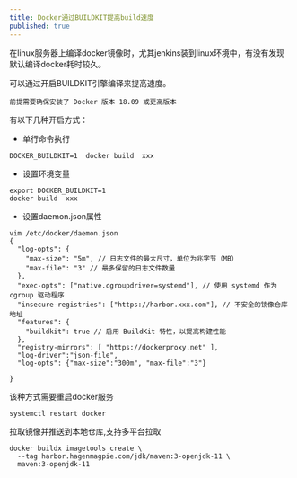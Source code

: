 ```yaml
---
title: Docker通过BUILDKIT提高build速度
published: true
---
```




在linux服务器上编译docker镜像时，尤其jenkins装到linux环境中，有没有发现默认编译docker耗时较久。

可以通过开启BUILDKIT引擎编译来提高速度。

`前提需要确保安装了 Docker 版本 18.09 或更高版本`

有以下几种开启方式：

- 单行命令执行 
```
DOCKER_BUILDKIT=1  docker build  xxx
```

- 设置环境变量
```
export DOCKER_BUILDKIT=1
docker build  xxx
```

- 设置daemon.json属性

```
vim /etc/docker/daemon.json
{
  "log-opts": {
    "max-size": "5m", // 日志文件的最大尺寸，单位为兆字节（MB）
    "max-file": "3" // 最多保留的日志文件数量
  },
  "exec-opts": ["native.cgroupdriver=systemd"], // 使用 systemd 作为 cgroup 驱动程序
  "insecure-registries": ["https://harbor.xxx.com"], // 不安全的镜像仓库地址
  "features": {
    "buildkit": true // 启用 BuildKit 特性，以提高构建性能
  },
  "registry-mirrors": [ "https://dockerproxy.net" ],
  "log-driver":"json-file",
  "log-opts": {"max-size":"300m", "max-file":"3"}
  
}
```

该种方式需要重启docker服务
```
systemctl restart docker

```


拉取镜像并推送到本地仓库,支持多平台拉取

```
docker buildx imagetools create \
  --tag harbor.hagenmagpie.com/jdk/maven:3-openjdk-11 \
  maven:3-openjdk-11
```